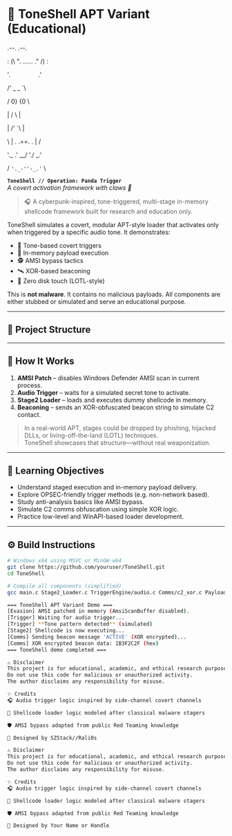 # 🐼 ToneShell APT Variant (Educational)

   .--.              .--.

 : (\ ". _......_ ." /) :

  '.    `        `    .'

   /'   _        _   `\

  /     0}      {0     \

 |       /      \       |

 |     /'        `\     |

  \   | .  .==.  . |   /

   '._ \.' \__/ './ _.'

   /  ``'._-''-_.'``  \
   
**`ToneShell // Operation: Panda Trigger`**  
*A covert activation framework with claws 🐾*

> 🎧 A cyberpunk-inspired, tone-triggered, multi-stage in-memory shellcode framework built for research and education only.

ToneShell simulates a covert, modular APT-style loader that activates only when triggered by a specific audio tone. It demonstrates:
- 🎵 Tone-based covert triggers
- 🧠 In-memory payload execution
- 🕵️ AMSI bypass tactics
- 🛰️ XOR-based beaconing
- 🚫 Zero disk touch (LOTL-style)

This is **not malware**. It contains no malicious payloads. All components are either stubbed or simulated and serve an educational purpose.

---

## 📂 Project Structure


---

## 🚀 How It Works

1. **AMSI Patch** – disables Windows Defender AMSI scan in current process.
2. **Audio Trigger** – waits for a simulated secret tone to activate.
3. **Stage2 Loader** – loads and executes dummy shellcode in memory.
4. **Beaconing** – sends an XOR-obfuscated beacon string to simulate C2 contact.

> In a real-world APT, stages could be dropped by phishing, hijacked DLLs, or living-off-the-land (LOTL) techniques.  
> ToneShell showcases that structure—without real weaponization.

---

## 🧠 Learning Objectives

- Understand staged execution and in-memory payload delivery.
- Explore OPSEC-friendly trigger methods (e.g. non-network based).
- Study anti-analysis basics like AMSI bypass.
- Simulate C2 comms obfuscation using simple XOR logic.
- Practice low-level and WinAPI-based loader development.

---

## ⚙️ Build Instructions

```bash
# Windows x64 using MSVC or MinGW-w64
git clone https://github.com/youruser/ToneShell.git
cd ToneShell

# Compile all components (simplified)
gcc main.c Stage2_Loader.c TriggerEngine/audio.c Comms/c2_xor.c Payloads/dummy_payload.c -o toneshell.exe

=== ToneShell APT Variant Demo ===
[Evasion] AMSI patched in memory (AmsiScanBuffer disabled).
[Trigger] Waiting for audio trigger...
[Trigger] **Tone pattern detected** (simulated)
[Stage2] Shellcode is now executing...
[Comms] Sending beacon message 'ACTIVE' (XOR encrypted)...
[Comms] XOR encrypted beacon data: 1B3F2C2F (hex)
=== ToneShell demo completed ===

⚠️ Disclaimer
This project is for educational, academic, and ethical research purposes only.
Do not use this code for malicious or unauthorized activity.
The author disclaims any responsibility for misuse.

✨ Credits
🎧 Audio trigger logic inspired by side-channel covert channels

🧵 Shellcode loader logic modeled after classical malware stagers

🛡️ AMSI bypass adapted from public Red Teaming knowledge

🧠 Designed by SZStack//Rali0s

⚠️ Disclaimer
This project is for educational, academic, and ethical research purposes only.
Do not use this code for malicious or unauthorized activity.
The author disclaims any responsibility for misuse.

✨ Credits
🎧 Audio trigger logic inspired by side-channel covert channels

🧵 Shellcode loader logic modeled after classical malware stagers

🛡️ AMSI bypass adapted from public Red Teaming knowledge

🧠 Designed by Your Name or Handle